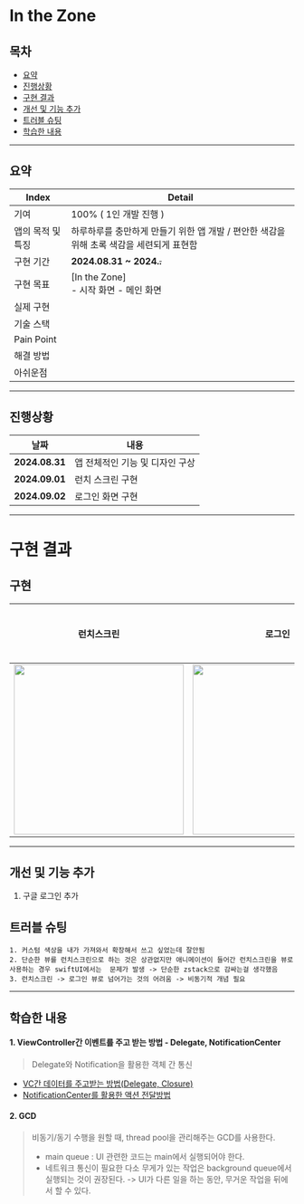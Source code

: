 # In the Zone

## 목차 
- [요약](#요약)
- [진행상황](#진행-상황)
- [구현 결과](#구현-결과)
- [개선 및 기능 추가](#개선-및-기능-추가)
- [트러블 슈팅](#트러블-슈팅)
- [학습한 내용](#학습한-내용)

-------------

## 요약

|Index|Detail|
|------|---|
|기여|100% ( 1인 개발 진행 ) |
|앱의 목적 및 특징|하루하루를 충만하게 만들기 위한 앱 개발 / 편안한 색감을 위해 초록 색감을 세련되게 표현함|
|구현 기간| **2024.08.31 ~ 2024.~~.~~**|
|구현 목표 | [In the Zone]  <br> - 시작 화면 - 메인 화면| 
|실제 구현|  |
|기술 스택| |
|Pain Point| |
|해결 방법|  |
|아쉬운점| |

-------------

## 진행상황

|날짜|내용|
|------|---|
|**2024.08.31**|앱 전체적인 기능 및 디자인 구상|
|**2024.09.01**|런치 스크린 구현|
|**2024.09.02**|로그인 화면 구현|

-------------

# 구현 결과

## 구현
|런치스크린|로그인|회원가입|
|:----:|:----:|:----:|
|<img src="https://github.com/user-attachments/assets/f1ea921e-66e9-48d2-9fd0-f26c14cbd8dd" width="300">|<img src="https://github.com/user-attachments/assets/b147b1e2-2f38-491e-bdfc-4e9f2786b1f6" width="300">||

-------------

## 개선 및 기능 추가

1. 구글 로그인 추가


## 트러블 슈팅
    1. 커스텀 색상을 내가 가져와서 확장해서 쓰고 싶었는데 잘안됨 
    2. 단순한 뷰를 런치스크린으로 하는 것은 상관없지만 애니메이션이 들어간 런치스크린을 뷰로 사용하는 경우 swiftUI에서는  문제가 발생 -> 단순한 zstack으로 감싸는걸 생각했음
    3. 런치스크린 -> 로그인 뷰로 넘어가는 것의 어려움 -> 비동기적 개념 필요

-------------

## 학습한 내용
 
#### 1. ViewController간 이벤트를 주고 받는 방법 - Delegate, NotificationCenter

> Delegate와 Notification을 활용한 객체 간 통신
- [VC간 데이터를 주고받는 방법(Delegate, Closure)](https://leechamin.tistory.com/500)
- [NotificationCenter를 활용한 액션 전달방법](https://leechamin.tistory.com/505)

#### 2. GCD
> 비동기/동기 수행을 원할 때, thread pool을 관리해주는 GCD를 사용한다. 
> - main queue : UI 관련한 코드는 main에서 실행되어야 한다. 
> - 네트워크 통신이 필요한 다소 무게가 있는 작업은 background queue에서 실행되는 것이 권장된다. 
> -> UI가 다른 일을 하는 동안, 무거운 작업을 뒤에서 할 수 있다. 
